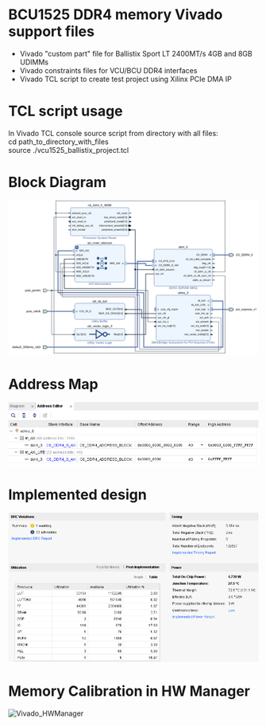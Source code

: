 # BCU1525 DDR4 memory Vivado support files

- Vivado "custom part" file for Ballistix Sport LT 2400MT/s 4GB and 8GB UDIMMs
- Vivado constraints files for VCU/BCU DDR4 interfaces
- Vivado TCL script to create test project using Xilinx PCIe DMA IP

# TCL script usage

In Vivado TCL console source script from directory with all files:<br>
cd path_to_directory_with_files<br>
source ./vcu1525_ballistix_project.tcl<br>

# Block Diagram
![Vivado_Block_Diagram](vcu1525_ballistix_project.png?raw=true "Vivado Block Diagram")

# Address Map

![Vivado_Address_Map](vcu1525_ballistix_address.png?raw=true "Vivado Address Map")

# Implemented design

![Vivado_Implementation](vcu1525_ballistix_implementation.png?raw=true "Vivado Implementation")

# Memory Calibration in HW Manager

![Vivado_HWManager](vcu1525_ballistix_hwmanager.png?raw=true "Vivado Manager")
